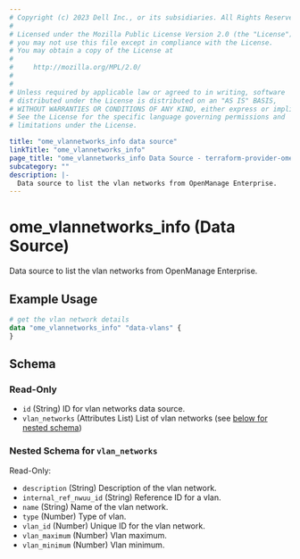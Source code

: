 ```yaml
---
# Copyright (c) 2023 Dell Inc., or its subsidiaries. All Rights Reserved.
# 
# Licensed under the Mozilla Public License Version 2.0 (the "License");
# you may not use this file except in compliance with the License.
# You may obtain a copy of the License at
# 
#     http://mozilla.org/MPL/2.0/
# 
# 
# Unless required by applicable law or agreed to in writing, software
# distributed under the License is distributed on an "AS IS" BASIS,
# WITHOUT WARRANTIES OR CONDITIONS OF ANY KIND, either express or implied.
# See the License for the specific language governing permissions and
# limitations under the License.

title: "ome_vlannetworks_info data source"
linkTitle: "ome_vlannetworks_info"
page_title: "ome_vlannetworks_info Data Source - terraform-provider-ome"
subcategory: ""
description: |-
  Data source to list the vlan networks from OpenManage Enterprise.
---
```


# ome_vlannetworks_info (Data Source)

Data source to list the vlan networks from OpenManage Enterprise.

## Example Usage

```terraform
# get the vlan network details 
data "ome_vlannetworks_info" "data-vlans" {
}
```

<!-- schema generated by tfplugindocs -->
## Schema

### Read-Only

- `id` (String) ID for vlan networks data source.
- `vlan_networks` (Attributes List) List of vlan networks (see [below for nested schema](#nestedatt--vlan_networks))

<a id="nestedatt--vlan_networks"></a>
### Nested Schema for `vlan_networks`

Read-Only:

- `description` (String) Description of the vlan network.
- `internal_ref_nwuu_id` (String) Reference ID for a vlan.
- `name` (String) Name of the vlan network.
- `type` (Number) Type of vlan.
- `vlan_id` (Number) Unique ID for the vlan network.
- `vlan_maximum` (Number) Vlan maximum.
- `vlan_minimum` (Number) Vlan minimum.